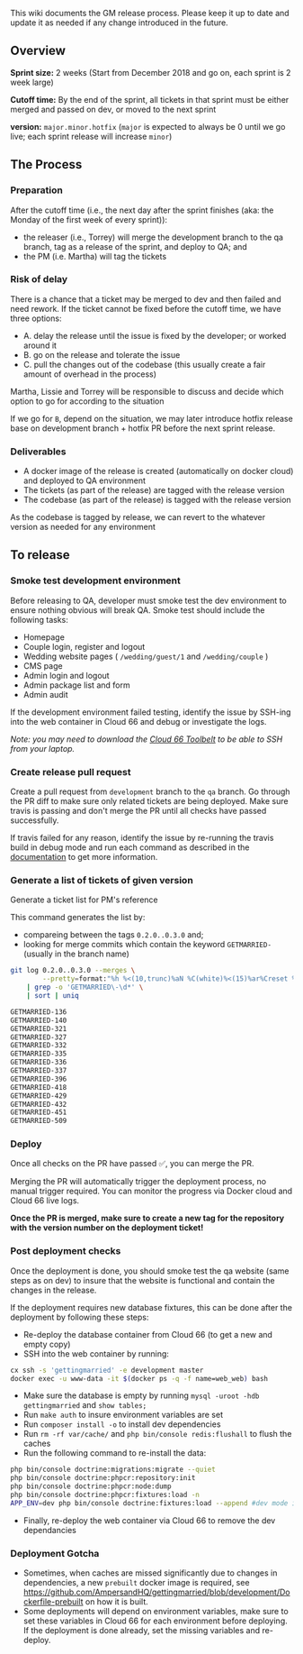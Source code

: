 This wiki documents the GM release process. Please keep it up to date and update it as needed if any change introduced in the future.

## Overview

**Sprint size:** 2 weeks (Start from December 2018 and go on, each sprint is 2 week large)

**Cutoff time:** By the end of the sprint, all tickets in that sprint must be either merged and passed on dev, or moved to the next sprint

**version:** `major.minor.hotfix` (`major` is expected to always be 0 until we go live; each sprint release will increase `minor`)

## The Process

### Preparation

After the cutoff time (i.e., the next day after the sprint finishes (aka: the Monday of the first week of every sprint)):

- the releaser (i.e., Torrey) will merge the development branch to the qa branch, tag as a release of the sprint, and deploy to QA; and
- the PM (i.e. Martha) will tag the tickets

### Risk of delay

There is a chance that a ticket may be merged to dev and then failed and need rework. If the ticket cannot be fixed before the cutoff time, we have three options:

- A. delay the release until the issue is fixed by the developer; or worked around it
- B. go on the release and tolerate the issue
- C. pull the changes out of the codebase (this usually create a fair amount of overhead in the process)

Martha, Lissie and Torrey will be responsible to discuss and decide which option to go for according to the situation

If we go for `B`, depend on the situation, we may later introduce hotfix release base on development branch + hotfix PR before the next sprint release.

### Deliverables

- A docker image of the release is created (automatically on docker cloud) and deployed to QA environment
- The tickets (as part of the release) are tagged with the release version
- The codebase (as part of the release) is tagged with the release version

As the codebase is tagged by release, we can revert to the whatever version as needed for any environment

## To release

### Smoke test development environment

Before releasing to QA, developer must smoke test the dev environment to ensure nothing obvious will break QA.
Smoke test should include the following tasks:
- Homepage
- Couple login, register and logout
- Wedding website pages ( `/wedding/guest/1` and `/wedding/couple` )
- CMS page
- Admin login and logout
- Admin package list and form
- Admin audit

If the development environment failed testing, identify the issue by SSH-ing into the web container in Cloud 66 and debug or investigate the logs.

_Note: you may need to download the [Cloud 66 Toolbelt](https://help.cloud66.com/skycap/quickstarts/using-cloud66-toolbelt.html) to be able to SSH from your laptop._

### Create release pull request

Create a pull request from `development` branch to the `qa` branch.
Go through the PR diff to make sure only related tickets are being deployed.
Make sure travis is passing and don't merge the PR until all checks have passed successfully.

If travis failed for any reason, identify the issue by re-running the travis build in debug mode and run each command as described in the [documentation](https://docs.travis-ci.com/user/running-build-in-debug-mode/#things-to-do-once-you-are-inside-the-debug-vm) to get more information.

### Generate a list of tickets of given version

Generate a ticket list for PM's reference

This command generates the list by:
- compareing between the tags `0.2.0..0.3.0` and;
- looking for merge commits which contain the keyword `GETMARRIED-` (usually in the branch name)

```bash
git log 0.2.0..0.3.0 --merges \
        --pretty=format:"%h %<(10,trunc)%aN %C(white)%<(15)%ar%Creset %C(red bold)%<(15)%D%Creset %s" \
    | grep -o 'GETMARRIED\-\d*' \
    | sort | uniq

GETMARRIED-136
GETMARRIED-140
GETMARRIED-321
GETMARRIED-327
GETMARRIED-332
GETMARRIED-335
GETMARRIED-336
GETMARRIED-337
GETMARRIED-396
GETMARRIED-418
GETMARRIED-429
GETMARRIED-432
GETMARRIED-451
GETMARRIED-509
```

### Deploy

Once all checks on the PR have passed ✅, you can merge the PR.

Merging the PR will automatically trigger the deployment process, no manual trigger required.
You can monitor the progress via Docker cloud and Cloud 66 live logs.

**Once the PR is merged, make sure to create a new tag for the repository with the version number on the deployment ticket!**

### Post deployment checks

Once the deployment is done, you should smoke test the qa website (same steps as on dev) to insure that the website is functional and contain the changes in the release.

If the deployment requires new database fixtures, this can be done after the deployment by following these steps:
- Re-deploy the database container from Cloud 66 (to get a new and empty copy)
- SSH into the web container by running:

```bash
cx ssh -s 'gettingmarried' -e development master
docker exec -u www-data -it $(docker ps -q -f name=web_web) bash
```

- Make sure the database is empty by running `mysql -uroot -hdb gettingmarried` and `show tables;`
- Run `make auth` to insure environment variables are set
- Run `composer install -o` to install dev dependencies
- Run `rm -rf var/cache/` and `php bin/console redis:flushall` to flush the caches
- Run the following command to re-install the data:

```bash
php bin/console doctrine:migrations:migrate --quiet
php bin/console doctrine:phpcr:repository:init
php bin/console doctrine:phpcr:node:dump
php bin/console doctrine:phpcr:fixtures:load -n
APP_ENV=dev php bin/console doctrine:fixtures:load --append #dev mode is required while running this command
```
- Finally, re-deploy the web container via Cloud 66 to remove the dev dependancies

### Deployment Gotcha
- Sometimes, when caches are missed significantly due to changes in dependencies, a new `prebuilt` docker image is required, see https://github.com/AmpersandHQ/gettingmarried/blob/development/Dockerfile-prebuilt on how it is built.
- Some deployments will depend on environment variables, make sure to set these variables in Cloud 66 for each environment before deploying. If the deployment is done already, set the missing variables and re-deploy.